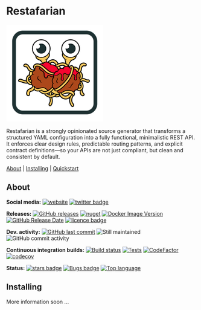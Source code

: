 # Restafarian

![Logo](https://raw.githubusercontent.com/Seddryck/Restafarian/main/assets/restafarian-logo-256.png)

Restafarian is a strongly opinionated source generator that transforms a structured YAML configuration into a fully functional, minimalistic REST API. It enforces clear design rules, predictable routing patterns, and explicit contract definitions—so your APIs are not just compliant, but clean and consistent by default.

[About][] | [Installing][] | [Quickstart][]

[About]: #about (About)
[Installing]: #installing (Installing)
[Quickstart]: #quickstart (Quickstart)

## About

**Social media:** [![website](https://img.shields.io/badge/website-seddryck.github.io/Restafarian-fe762d.svg)](https://seddryck.github.io/Restafarian)
[![twitter badge](https://img.shields.io/badge/twitter%20Restafarian-@Seddryck-blue.svg?style=flat&logo=twitter)](https://twitter.com/Seddryck)

**Releases:** [![GitHub releases](https://img.shields.io/github/v/release/seddryck/Restafarian?label=GitHub%20releases)](https://github.com/seddryck/$TemplateNameCamelCase$/releases/latest) 
[![nuget](https://img.shields.io/nuget/v/Restafarian-cli.svg)](https://www.nuget.org/packages/Restafarian-cli/) [![Docker Image Version](https://img.shields.io/docker/v/seddryck/$TemplateNameCamelCase$?label=docker%20hub&color=0db7ed)](https://hub.docker.com/repository/docker/seddryck/$TemplateNameCamelCase$/) [![GitHub Release Date](https://img.shields.io/github/release-date/seddryck/Restafarian.svg)](https://github.com/Seddryck/Restafarian/releases/latest) [![licence badge](https://img.shields.io/badge/License-Apache%202.0-yellow.svg)](https://github.com/Seddryck/Restafarian/blob/master/LICENSE) 

**Dev. activity:** [![GitHub last commit](https://img.shields.io/github/last-commit/Seddryck/Restafarian.svg)](https://github.com/Seddryck/Restafarian/commits)
![Still maintained](https://img.shields.io/maintenance/yes/2025.svg)
![GitHub commit activity](https://img.shields.io/github/commit-activity/y/Seddryck/Restafarian)

**Continuous integration builds:** [![Build status](https://ci.appveyor.com/api/projects/status/dorp5j8mrg4uu7fc?svg=true)](https://ci.appveyor.com/project/Seddryck/Restafarian/)
[![Tests](https://img.shields.io/appveyor/tests/seddryck/Restafarian.svg)](https://ci.appveyor.com/project/Seddryck/Restafarian/build/tests)
[![CodeFactor](https://www.codefactor.io/repository/github/seddryck/restafarian/badge)](https://www.codefactor.io/repository/github/seddryck/restafarian)
[![codecov](https://codecov.io/github/Seddryck/Restafarian/graph/badge.svg?token=HXJHBG7UIK)](https://codecov.io/github/Seddryck/Restafarian)
<!-- [![FOSSA Status](https://app.fossa.com/api/projects/git%2Bgithub.com%2FSeddryck%2FRestafarian.svg?type=shield)](https://app.fossa.com/projects/git%2Bgithub.com%2FSeddryck%2FRestafarian?ref=badge_shield) -->

**Status:** [![stars badge](https://img.shields.io/github/stars/Seddryck/Restafarian.svg)](https://github.com/Seddryck/Restafarian/stargazers)
[![Bugs badge](https://img.shields.io/github/issues/Seddryck/Restafarian/bug.svg?color=red&label=Bugs)](https://github.com/Seddryck/Restafarian/issues?utf8=%E2%9C%93&q=is:issue+is:open+label:bug+)
[![Top language](https://img.shields.io/github/languages/top/seddryck/Restafarian.svg)](https://github.com/Seddryck/Restafarian/search?l=C%23)

## Installing

More information soon ...
